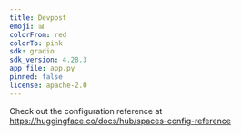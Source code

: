 ```yaml
---
title: Devpost
emoji: 📊
colorFrom: red
colorTo: pink
sdk: gradio
sdk_version: 4.28.3
app_file: app.py
pinned: false
license: apache-2.0
---
```


Check out the configuration reference at https://huggingface.co/docs/hub/spaces-config-reference
